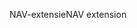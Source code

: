 <span data-ttu-id="64239-101">NAV-extensie</span><span class="sxs-lookup"><span data-stu-id="64239-101">NAV extension</span></span>